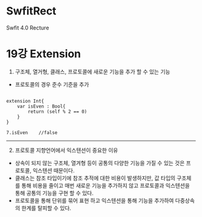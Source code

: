 # SwfitRect
Swfit 4.0 Recture

19강 Extension
===========
1. 구조체, 열거형, 클래스, 프로토콜에 새로운 기능을 추가 할 수 있는 기능
* 프로토콜의 경우 준수 기준을 추가
<pre><code>
extension Int{
    var isEven : Bool{
        return (self % 2 == 0)
    }
}

7.isEven    //false
</pre></code>
* * *
2. 프로토콜 지향언어에서 익스텐션이 중요한 이유
* 상속이 되지 않는 구조체, 열겨형 등이 공통의 다양한 기능을 가질 수 있는 것은 프로토콜, 익스텐션 때문이다.
* 클래스는 참조 타입이기에 참조 추적에 대한 비용이 발생하지만, 값 타입의 구조체를 통해 비용을 줄이고 매번 새로운 기능을 추가하지 않고 프로토콜과 익스텐션을 통해 공통의 기능을 구현 할 수 있다.
* 프로토콜을 통해 단위를 묶어 표현 하고 익스텐션을 통해 기능을 추가하여 다중상속의 한계를 탈피할 수 있다.
